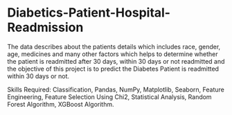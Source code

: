# Diabetics-Patient-Hospital-Readmission

The data describes about the patients details which includes race, gender, age, medicines and many other factors which helps to determine whether the patient is readmitted after 30 days, within 30 days or not readmitted and the objective of this project is to predict the Diabetes Patient is readmitted within 30 days or not.

Skills Required: Classification, Pandas, NumPy, Matplotlib, Seaborn, Feature Engineering, Feature Selection Using Chi2, Statistical Analysis, Random Forest Algorithm, XGBoost Algorithm.
